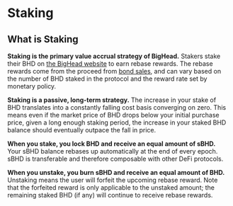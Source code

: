 # Staking

## What is Staking

**Staking is the primary value accrual strategy of BigHead.** Stakers stake their BHD on [the BigHead website](https://app.olympusdao.finance/#/stake) to earn rebase rewards. The rebase rewards come from the proceed from [bond sales](https://docs.olympusdao.finance/basics/bonding), and can vary based on the number of BHD staked in the protocol and the reward rate set by monetary policy.

**Staking is a passive, long-term strategy.** The increase in your stake of BHD translates into a constantly falling cost basis converging on zero. This means even if the market price of BHD drops below your initial purchase price, given a long enough staking period, the increase in your staked BHD balance should eventually outpace the fall in price.

**When you stake, you lock BHD and receive an equal amount of sBHD.** Your sBHD balance rebases up automatically at the end of every epoch. sBHD is transferable and therefore composable with other DeFi protocols.

**When you unstake, you burn sBHD and receive an equal amount of BHD.** Unstaking means the user will forfeit the upcoming rebase reward. Note that the forfeited reward is only applicable to the unstaked amount; the remaining staked BHD (if any) will continue to receive rebase rewards.




